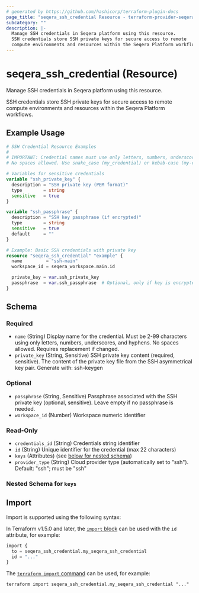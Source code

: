 ```yaml
---
# generated by https://github.com/hashicorp/terraform-plugin-docs
page_title: "seqera_ssh_credential Resource - terraform-provider-seqera"
subcategory: ""
description: |-
  Manage SSH credentials in Seqera platform using this resource.
  SSH credentials store SSH private keys for secure access to remote
  compute environments and resources within the Seqera Platform workflows.
---
```


# seqera_ssh_credential (Resource)

Manage SSH credentials in Seqera platform using this resource.

SSH credentials store SSH private keys for secure access to remote
compute environments and resources within the Seqera Platform workflows.

## Example Usage

```terraform
# SSH Credential Resource Examples
#
# IMPORTANT: Credential names must use only letters, numbers, underscores, and hyphens.
# No spaces allowed. Use snake_case (my_credential) or kebab-case (my-credential).

# Variables for sensitive credentials
variable "ssh_private_key" {
  description = "SSH private key (PEM format)"
  type        = string
  sensitive   = true
}

variable "ssh_passphrase" {
  description = "SSH key passphrase (if encrypted)"
  type        = string
  sensitive   = true
  default     = ""
}

# Example: Basic SSH credentials with private key
resource "seqera_ssh_credential" "example" {
  name         = "ssh-main"
  workspace_id = seqera_workspace.main.id

  private_key = var.ssh_private_key
  passphrase  = var.ssh_passphrase  # Optional, only if key is encrypted
}
```

<!-- schema generated by tfplugindocs -->
## Schema

### Required

- `name` (String) Display name for the credential. Must be 2-99 characters using only letters, numbers, underscores, and hyphens. No spaces allowed. Requires replacement if changed.
- `private_key` (String, Sensitive) SSH private key content (required, sensitive). The content of the private key file from the SSH asymmetrical key pair. Generate with: ssh-keygen

### Optional

- `passphrase` (String, Sensitive) Passphrase associated with the SSH private key (optional, sensitive). Leave empty if no passphrase is needed.
- `workspace_id` (Number) Workspace numeric identifier

### Read-Only

- `credentials_id` (String) Credentials string identifier
- `id` (String) Unique identifier for the credential (max 22 characters)
- `keys` (Attributes) (see [below for nested schema](#nestedatt--keys))
- `provider_type` (String) Cloud provider type (automatically set to "ssh"). Default: "ssh"; must be "ssh"

<a id="nestedatt--keys"></a>
### Nested Schema for `keys`

## Import

Import is supported using the following syntax:

In Terraform v1.5.0 and later, the [`import` block](https://developer.hashicorp.com/terraform/language/import) can be used with the `id` attribute, for example:

```terraform
import {
  to = seqera_ssh_credential.my_seqera_ssh_credential
  id = "..."
}
```

The [`terraform import` command](https://developer.hashicorp.com/terraform/cli/commands/import) can be used, for example:

```shell
terraform import seqera_ssh_credential.my_seqera_ssh_credential "..."
```
